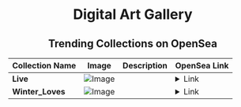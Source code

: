 <div align="center">

# Digital Art Gallery

## Trending Collections on OpenSea

| Collection Name                       | Image                                                                                     | Description                       | OpenSea Link                                                                                          |
|---------------------------------------|-------------------------------------------------------------------------------------------|-----------------------------------|--------------------------------------------------------------------------------------------------------|
| **Live** | ![Image](https://i.seadn.io/s/raw/files/ada3ff33d046a4138c1e0874368ce314.jpg?w=500&auto=format?w=200&auto=format) |  | <details><summary>Link</summary>[Live](https://opensea.io/collection/live-112)</details> |
| **Winter_Loves** | ![Image](https://i.seadn.io/s/raw/files/c68a068dcdc9696b075c8e0fcff7d80a.png?w=500&auto=format?w=200&auto=format) |  | <details><summary>Link</summary>[Winter_Loves](https://opensea.io/collection/winter-loves-1)</details> |

</div>